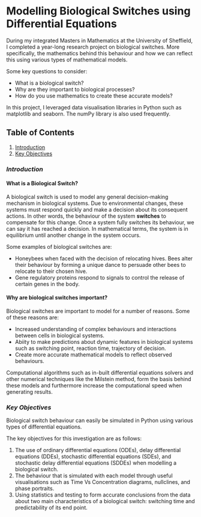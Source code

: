 # Modelling Biological Switches using Differential Equations

During my integrated Masters in Mathematics at the University of Sheffield, I completed a year-long research project on biological switches. More specifically, the mathematics behind this behaviour and how we can reflect this using various types of mathematical models.

Some key questions to consider:
* What is a biological switch?
* Why are they important to biological processes?
* How do you use mathematics to create these accurate models?

In this project, I leveraged data visualisation libraries in Python such as matplotlib and seaborn. The numPy library is also used frequently.

## Table of Contents
1. [Introduction](#introduction)
2. [Key Objectives](#key-objectives)

### *Introduction*

#### What is a Biological Switch? 
A biological switch is used to model any general decision-making mechanism in biological systems. Due to environmental changes, these systems must respond quickly and make a decision about its consequent actions. In other words, the behaviour of the system **switches** to compensate for this change. Once a system fully switches its behaviour, we can say it has reached a decision. In mathematical terms, the system is in equilibrium until another change in the system occurs.

Some examples of biological switches are:
* Honeybees when faced with the decision of relocating hives. Bees alter their behaviour by forming a unique dance to persuade other bees to relocate to their chosen hive.
* Gene regulatory proteins respond to signals to control the release of certain genes in the body.
   
#### Why are biological switches important? ####
Biological switches are important to model for a number of reasons. Some of these reasons are:
* Increased understanding of complex behaviours and interactions between cells in biological systems.
* Abiity to make predictions about dynamic features in biological systems such as switching point, reaction time, trajectory of decision.
* Create more accurate mathematical models to reflect observed behaviours.

Computational algorithms such as in-built differential equations solvers and other numerical techniques like the Milstein method, form the basis behind these models and furthermore increase the computational speed when generating results.

### *Key Objectives*

Biological switch behaviour can easily be simulated in Python using various types of differential equations. 

The key objectives for this investigation are as follows:
1. The use of ordinary differential equations (ODEs), delay differential equations (DDEs), stochastic differential equations (SDEs), and stochastic delay differential equations (SDDEs) when modelling a biological switch.
2. The behaviour that is simulated with each model through useful visualisations such as Time Vs Concentration diagrams, nullclines, and phase portraits.
3. Using statistics and testing to form accurate conclusions from the data about two main characteristics of a biological switch: switching time and predictability of its end point.


